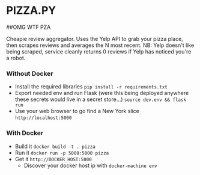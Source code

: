 # PIZZA.PY
##OMG WTF PZA

Cheapie review aggregator. Uses the Yelp API to grab your pizza place, then scrapes reviews and averages the N most recent. NB: Yelp doesn't like being scraped, service cleanly returns 0 reviews if Yelp has noticed you're a robot.

### Without Docker
* Install the required libraries
    ```pip install -r requirements.txt```
* Export needed env and run Flask (were this being deployed anywhere these secrets would live in a secret store...)
    ```source dev.env && flask run```
* Use your web browser to go find a New York slice
    ```http://localhost:5000```

### With Docker
* Build it
    ```docker build -t . pizza```
* Run it
    ```docker run -p 5000:5000 pizza```
* Get it
    ```http://DOCKER_HOST:5000```
    - Discover your docker host ip with ```docker-machine env```